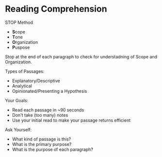<!-- omit in toc -->
# Reading Comprehension

STOP Method
- **S**cope
- **T**one
- **O**rganization
- **P**uspose

Stop at the end of each paragraph to check for understadning of Scope and Organization.

Types of Passages: 
- Explanatory/Descriptive
- Analytical
- Opinionated/Presenting a Hypothesis

Your Goals:
- Read each passage in ~90 seconds
- Don't take (too many) notes
- Use your initial read to make your passage returns efficient

Ask Yourself:
- What kind of passage is this?
- What is the primary purpose?
- What is the purpose of each paragraph?
